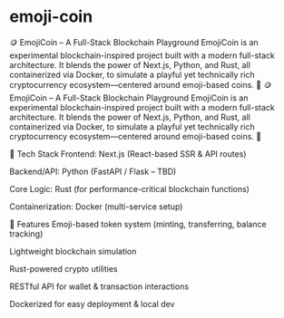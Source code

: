 # emoji-coin
🪙 EmojiCoin – A Full-Stack Blockchain Playground EmojiCoin is an experimental blockchain-inspired project built with a modern full-stack architecture. It blends the power of Next.js, Python, and Rust, all containerized via Docker, to simulate a playful yet technically rich cryptocurrency ecosystem—centered around emoji-based coins. 🚀 
🪙 EmojiCoin – A Full-Stack Blockchain Playground
EmojiCoin is an experimental blockchain-inspired project built with a modern full-stack architecture. It blends the power of Next.js, Python, and Rust, all containerized via Docker, to simulate a playful yet technically rich cryptocurrency ecosystem—centered around emoji-based coins. 🚀

🔧 Tech Stack
Frontend: Next.js (React-based SSR & API routes)

Backend/API: Python (FastAPI / Flask – TBD)

Core Logic: Rust (for performance-critical blockchain functions)

Containerization: Docker (multi-service setup)

🧩 Features
Emoji-based token system (minting, transferring, balance tracking)

Lightweight blockchain simulation

Rust-powered crypto utilities

RESTful API for wallet & transaction interactions

Dockerized for easy deployment & local dev

